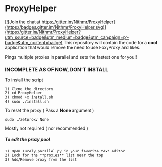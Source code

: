 # ProxyHelper

[![Join the chat at https://gitter.im/Nithmr/ProxyHelper](https://badges.gitter.im/Nithmr/ProxyHelper.svg)](https://gitter.im/Nithmr/ProxyHelper?utm_source=badge&utm_medium=badge&utm_campaign=pr-badge&utm_content=badge)
This repository will contain the code for a **cool** application that would remove the need to use FoxyProxy and likes.


Pings multiple proxies in parallel and sets the fastest one for you!!

### INCOMPLETE AS OF NOW, DON'T INSTALL

To install the script
```
1) Clone the directory
2) cd ProxyHelper
3) chmod +x install.sh
4) sudo ./install.sh
```

To reset the proxy ( Pass a **None** argument )
```
sudo ./zetproxy None
```

Mostly not required ( nor recommended )

##### To edit the proxy pool
```
1) Open surely_parallel.py in your favorite text editor
2) Look for the **proxies** list near the top
3) Add/Remove proxy from the list 
```
